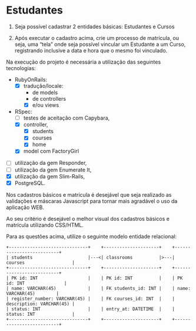 # Estudantes

  1) Seja possível cadastrar 2 entidades básicas: Estudantes e Cursos

  2) Após executar o cadastro acima, crie um processo de matrícula, ou seja, uma
  “tela” onde seja possível vincular um Estudante a um Curso, registrando
  inclusive a data e hora que o mesmo foi vinculado.

Na execução do projeto é necessária a utilização das seguintes tecnologias:
  
  - RubyOnRails:
    - [x] tradução/locale:
      - de models
      - de controllers
      - [x] e/ou views
  - RSpec:
    - [ ] testes de aceitação com Capybara,
    - [x] controller,
        - [x] students
        - [x] courses
        - [x] home
    - [x] model com FactoryGirl
  - [ ] utilização da gem Responder,
  - [ ] utilização da gem Enumerate It,
  - [x] utilização da gem Slim-Rails,
  - [x] PostgreSQL.

Nos cadastros básicos e matrícula é desejável que seja realizado as validações e
máscaras Javascript para tornar mais agradável o uso da aplicação WEB.

Ao seu critério é desejável o melhor visual dos cadastros básicos e matrícula
utilizando CSS/HTML.

Para as questões acima, utilize o seguinte modelo entidade relacional:

```ERD
+------------------------------+    +---------------------+    +--------------------------+
| students                     |---<| classrooms          |>---| courses                  |
+------------------------------+    +---------------------+    +--------------------------+
| PK id: INT                   |    | PK id: INT          |    | PK id: INT               |
| name: VARCHAR(45)            |    | FK students_id: INT |    | name: VARCHAR(45)        |
| register_number: VARCHAR(45) |    | FK courses_id: INT  |    | description: VARCHAR(45) |
| status: INT                  |    | entry_at: DATETIME  |    | status: INT              |
+------------------------------+    +---------------------+    +--------------------------+
```
